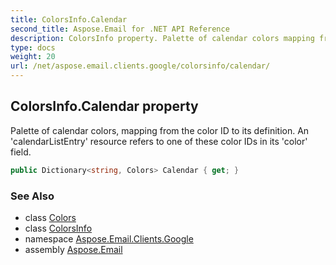```yaml
---
title: ColorsInfo.Calendar
second_title: Aspose.Email for .NET API Reference
description: ColorsInfo property. Palette of calendar colors mapping from the color ID to its definition. An calendarListEntry resource refers to one of these color IDs in its color field
type: docs
weight: 20
url: /net/aspose.email.clients.google/colorsinfo/calendar/
---
```

## ColorsInfo.Calendar property

Palette of calendar colors, mapping from the color ID to its definition. An 'calendarListEntry' resource refers to one of these color IDs in its 'color' field.

```csharp
public Dictionary<string, Colors> Calendar { get; }
```

### See Also

* class [Colors](../../colors/)
* class [ColorsInfo](../)
* namespace [Aspose.Email.Clients.Google](../../colorsinfo/)
* assembly [Aspose.Email](../../../)


